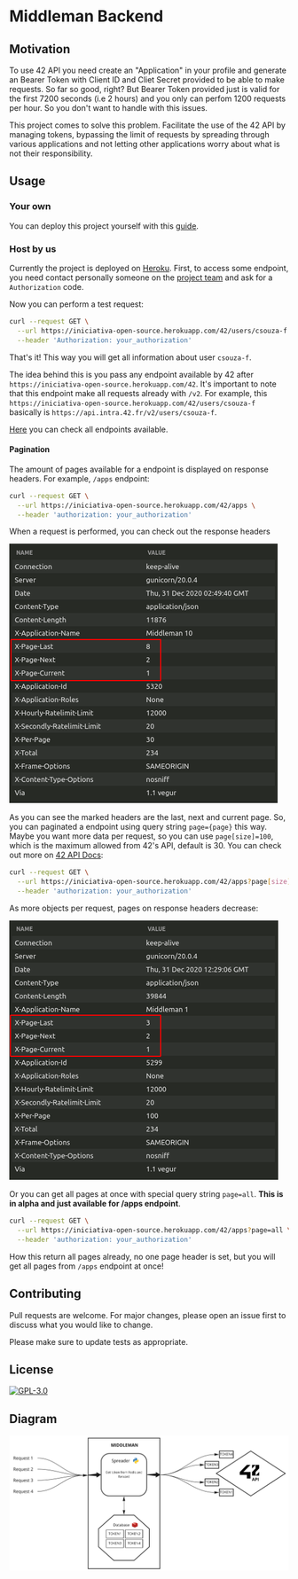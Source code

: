 # Middleman Backend

## Motivation

To use 42 API you need create an "Application" in your profile and generate an Bearer Token with Client ID and Cliet Secret provided to be able to make requests. So far so good, right? But Bearer Token provided just is valid for the first 7200 seconds (i.e 2 hours) and you only can perfom 1200 requests per hour. So you don't want to handle with this issues.

This project comes to solve this problem. Facilitate the use of the 42 API by managing tokens, bypassing the limit of requests by spreading through various applications and not letting other applications worry about what is not their responsibility.

## Usage

### Your own

You can deploy this project yourself with this [guide](DEPLOY.md).

### Host by us

Currently the project is deployed on [Heroku](https://www.heroku.com/). First, to access some endpoint, you need contact personally someone on the [project team](https://github.com/orgs/42-Iniciativa-Open-Source/people) and ask for a `Authorization` code.

Now you can perform a test request:

```bash
curl --request GET \
  --url https://iniciativa-open-source.herokuapp.com/42/users/csouza-f \
  --header 'Authorization: your_authorization'
```

That's it! This way you will get all information about user `csouza-f`.

The idea behind this is you pass any endpoint available by 42 after `https://iniciativa-open-source.herokuapp.com/42`. It's important to note that this endpoint make all requests already with `/v2`. For example, this `https://iniciativa-open-source.herokuapp.com/42/users/csouza-f` basically is `https://api.intra.42.fr/v2/users/csouza-f`.

[Here](https://api.intra.42.fr/apidoc) you can check all endpoints available.

#### Pagination

The amount of pages available for a endpoint is displayed on response headers. For example, `/apps` endpoint:

```bash
curl --request GET \
  --url https://iniciativa-open-source.herokuapp.com/42/apps \
  --header 'authorization: your_authorization'
```

When a request is performed, you can check out the response headers

![Response headers /apps](https://github.com/42-Iniciativa-Open-Source/backend/blob/media/apps.png)

As you can see the marked headers are the last, next and current page. So, you can paginated a endpoint using query string `page={page}` this way.
Maybe you want more data per request, so you can use `page[size]=100`, which is the maximum allowed from 42's API, default is 30. You can check out more on [42 API Docs](https://api.intra.42.fr/apidoc/guides/getting_started):

```bash
curl --request GET \
  --url https://iniciativa-open-source.herokuapp.com/42/apps?page[size]=100 \
  --header 'authorization: your_authorization'
```

As more objects per request, pages on response headers decrease:

![Response headers /apps?page(size)=100](https://github.com/42-Iniciativa-Open-Source/backend/blob/media/appssize100.png)

Or you can get all pages at once with special query string `page=all`. **This is in alpha and just available for /apps endpoint**.

```bash
curl --request GET \
  --url https://iniciativa-open-source.herokuapp.com/42/apps?page=all \
  --header 'authorization: your_authorization'
```

How this return all pages already, no one page header is set, but you will get all pages from `/apps` endpoint at once!

## Contributing
Pull requests are welcome. For major changes, please open an issue first to discuss what you would like to change.

Please make sure to update tests as appropriate.

## License

[![GPL-3.0](https://www.gnu.org/graphics/gplv3-127x51.png)](https://www.gnu.org/licenses/quick-guide-gplv3.html)

## Diagram

![Middleman diagram](https://github.com/42-Iniciativa-Open-Source/backend/blob/media/middleman.jpg)
